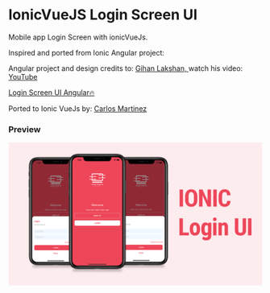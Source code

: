 # IonicVueJS Login Screen UI

Mobile app Login Screen with ionicVueJs.

Inspired and ported from Ionic Angular project:

Angular project and design credits to: <a href="https://github.com/gihan667">Gihan Lakshan,
</a>
watch his video:  [YouTube](https://youtu.be/18r03PpxtPk)

<a href="https://github.com/gihan667/ionic-login-ui">Login Screen UI Angular🔥</a>

Ported to Ionic VueJs by:
 <a href="https://github.com/cmartinezone">Carlos Martinez
</a>

### Preview

![App UI](preview.png)
